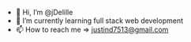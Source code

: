 - 👋 Hi, I’m @jDelille
- 🌱 I’m currently learning full stack web development
- 📫 How to reach me => justind7513@gmail.com

<!---
jDelille/jDelille is a ✨ special ✨ repository because its `README.md` (this file) appears on your GitHub profile.
You can click the Preview link to take a look at your changes.
--->
